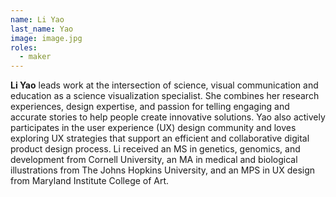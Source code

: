 ```yaml
---
name: Li Yao
last_name: Yao
image: image.jpg
roles:
  - maker
---
```

**Li Yao** leads work at the intersection of science, visual communication and education as a science visualization specialist. She combines her research experiences, design expertise, and passion for telling engaging and accurate stories to help people create innovative solutions. Yao also actively participates in the user experience (UX) design community and loves exploring UX strategies that support an efficient and collaborative digital product design process. Li received an MS in genetics, genomics, and development from Cornell University, an MA in medical and biological illustrations from The Johns Hopkins University, and an MPS in UX design from Maryland Institute College of Art.

